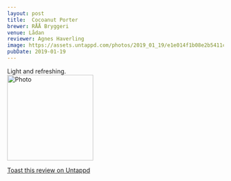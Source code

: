 ```yaml
---
layout: post
title:  Cocoanut Porter
brewer: RÅÅ Bryggeri
venue: Lådan
reviewer: Agnes Haverling
image: https://assets.untappd.com/photos/2019_01_19/e1e014f1b08e2b5411c2d05a103832da_200x200.jpeg
pubDate: 2019-01-19
---
```


Light and refreshing.
						  <br />
						  <img height="200" width="200" src="https://assets.untappd.com/photos/2019_01_19/e1e014f1b08e2b5411c2d05a103832da_200x200.jpeg" alt="Photo">         
						
[Toast this review on Untappd](https://untappd.com/user/StoutEmpire/checkin/702538274)
